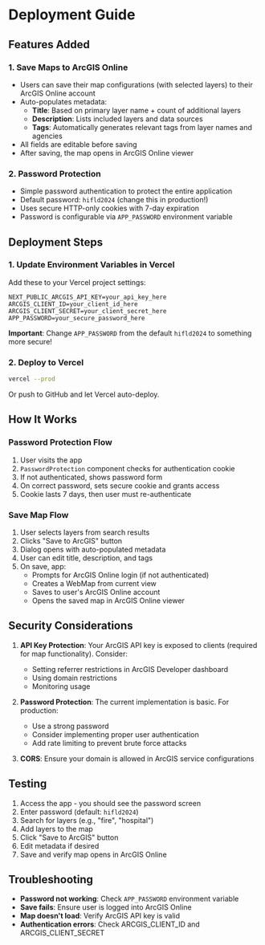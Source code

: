 # Deployment Guide

## Features Added

### 1. Save Maps to ArcGIS Online
- Users can save their map configurations (with selected layers) to their ArcGIS Online account
- Auto-populates metadata:
  - **Title**: Based on primary layer name + count of additional layers
  - **Description**: Lists included layers and data sources
  - **Tags**: Automatically generates relevant tags from layer names and agencies
- All fields are editable before saving
- After saving, the map opens in ArcGIS Online viewer

### 2. Password Protection
- Simple password authentication to protect the entire application
- Default password: `hifld2024` (change this in production!)
- Uses secure HTTP-only cookies with 7-day expiration
- Password is configurable via `APP_PASSWORD` environment variable

## Deployment Steps

### 1. Update Environment Variables in Vercel

Add these to your Vercel project settings:

```
NEXT_PUBLIC_ARCGIS_API_KEY=your_api_key_here
ARCGIS_CLIENT_ID=your_client_id_here
ARCGIS_CLIENT_SECRET=your_client_secret_here
APP_PASSWORD=your_secure_password_here
```

**Important**: Change `APP_PASSWORD` from the default `hifld2024` to something more secure!

### 2. Deploy to Vercel

```bash
vercel --prod
```

Or push to GitHub and let Vercel auto-deploy.

## How It Works

### Password Protection Flow
1. User visits the app
2. `PasswordProtection` component checks for authentication cookie
3. If not authenticated, shows password form
4. On correct password, sets secure cookie and grants access
5. Cookie lasts 7 days, then user must re-authenticate

### Save Map Flow
1. User selects layers from search results
2. Clicks "Save to ArcGIS" button
3. Dialog opens with auto-populated metadata
4. User can edit title, description, and tags
5. On save, app:
   - Prompts for ArcGIS Online login (if not authenticated)
   - Creates a WebMap from current view
   - Saves to user's ArcGIS Online account
   - Opens the saved map in ArcGIS Online viewer

## Security Considerations

1. **API Key Protection**: Your ArcGIS API key is exposed to clients (required for map functionality). Consider:
   - Setting referrer restrictions in ArcGIS Developer dashboard
   - Using domain restrictions
   - Monitoring usage

2. **Password Protection**: The current implementation is basic. For production:
   - Use a strong password
   - Consider implementing proper user authentication
   - Add rate limiting to prevent brute force attacks

3. **CORS**: Ensure your domain is allowed in ArcGIS service configurations

## Testing

1. Access the app - you should see the password screen
2. Enter password (default: `hifld2024`)
3. Search for layers (e.g., "fire", "hospital")
4. Add layers to the map
5. Click "Save to ArcGIS" button
6. Edit metadata if desired
7. Save and verify map opens in ArcGIS Online

## Troubleshooting

- **Password not working**: Check `APP_PASSWORD` environment variable
- **Save fails**: Ensure user is logged into ArcGIS Online
- **Map doesn't load**: Verify ArcGIS API key is valid
- **Authentication errors**: Check ARCGIS_CLIENT_ID and ARCGIS_CLIENT_SECRET